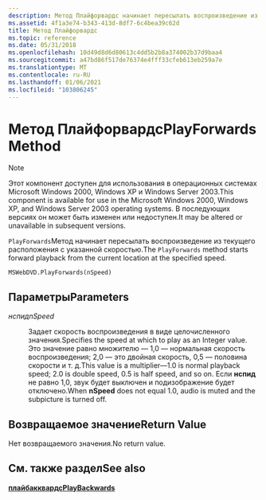 ```yaml
---
description: Метод Плайфорвардс начинает пересылать воспроизведение из текущего расположения с указанной скоростью.
ms.assetid: 4f1a3e74-b343-413d-8df7-6c4bea39c62d
title: Метод Плайфорвардс
ms.topic: reference
ms.date: 05/31/2018
ms.openlocfilehash: 10d49d8d6d80613c4dd5b2b8a374002b37d9baa4
ms.sourcegitcommit: a47bd86f517de76374e4fff33cfeb613eb259a7e
ms.translationtype: MT
ms.contentlocale: ru-RU
ms.lasthandoff: 01/06/2021
ms.locfileid: "103806245"
---
```

# <a name="playforwards-method"></a><span data-ttu-id="eed0f-103">Метод Плайфорвардс</span><span class="sxs-lookup"><span data-stu-id="eed0f-103">PlayForwards Method</span></span>

> [!Note]  
> <span data-ttu-id="eed0f-104">Этот компонент доступен для использования в операционных системах Microsoft Windows 2000, Windows XP и Windows Server 2003.</span><span class="sxs-lookup"><span data-stu-id="eed0f-104">This component is available for use in the Microsoft Windows 2000, Windows XP, and Windows Server 2003 operating systems.</span></span> <span data-ttu-id="eed0f-105">В последующих версиях он может быть изменен или недоступен.</span><span class="sxs-lookup"><span data-stu-id="eed0f-105">It may be altered or unavailable in subsequent versions.</span></span>

 

<span data-ttu-id="eed0f-106">`PlayForwards`Метод начинает пересылать воспроизведение из текущего расположения с указанной скоростью.</span><span class="sxs-lookup"><span data-stu-id="eed0f-106">The `PlayForwards` method starts forward playback from the current location at the specified speed.</span></span>

``` syntax
MSWebDVD.PlayForwards(nSpeed)
```

## <a name="parameters"></a><span data-ttu-id="eed0f-107">Параметры</span><span class="sxs-lookup"><span data-stu-id="eed0f-107">Parameters</span></span>

<dl> <dt>

<span data-ttu-id="eed0f-108"><span id="nSpeed"></span><span id="nspeed"></span><span id="NSPEED"></span>*нспид*</span><span class="sxs-lookup"><span data-stu-id="eed0f-108"><span id="nSpeed"></span><span id="nspeed"></span><span id="NSPEED"></span>*nSpeed*</span></span>
</dt> <dd>

<span data-ttu-id="eed0f-109">Задает скорость воспроизведения в виде целочисленного значения.</span><span class="sxs-lookup"><span data-stu-id="eed0f-109">Specifies the speed at which to play as an Integer value.</span></span> <span data-ttu-id="eed0f-110">Это значение равно множителю — 1,0 — нормальная скорость воспроизведения; 2,0 — это двойная скорость, 0,5 — половина скорости и т. д.</span><span class="sxs-lookup"><span data-stu-id="eed0f-110">This value is a multiplier—1.0 is normal playback speed; 2.0 is double speed, 0.5 is half speed, and so on.</span></span> <span data-ttu-id="eed0f-111">Если **нспид** не равно 1,0, звук будет выключен и подизображение будет отключено.</span><span class="sxs-lookup"><span data-stu-id="eed0f-111">When **nSpeed** does not equal 1.0, audio is muted and the subpicture is turned off.</span></span>

</dd> </dl>

## <a name="return-value"></a><span data-ttu-id="eed0f-112">Возвращаемое значение</span><span class="sxs-lookup"><span data-stu-id="eed0f-112">Return Value</span></span>

<span data-ttu-id="eed0f-113">Нет возвращаемого значения.</span><span class="sxs-lookup"><span data-stu-id="eed0f-113">No return value.</span></span>

## <a name="see-also"></a><span data-ttu-id="eed0f-114">См. также раздел</span><span class="sxs-lookup"><span data-stu-id="eed0f-114">See also</span></span>

<dl> <dt>

[<span data-ttu-id="eed0f-115">**плайбакквардс**</span><span class="sxs-lookup"><span data-stu-id="eed0f-115">**PlayBackwards**</span></span>](playbackwards-method.md)
</dt> </dl>

 

 



